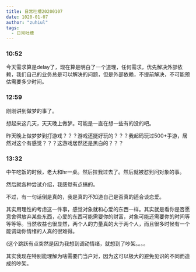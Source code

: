 ```yaml
---
title: 日常吐槽20200107
date: 1020-01-07
author: "zuhiul"
tags:
  - 日常吐槽
---
```


### 10:52

今天需求算是delay了，现在算是明白了一个道理，任何需求，优先解决外部依赖，我们自己的业务总是可以解决的问题，但是外部依赖，不提前解决，不可能预估需要多少时间。

### 12:59

刚刚讲到做梦的事了。

想起来这几天，天天晚上做梦。可能是一直在想一些有的没的吧。

昨天晚上做梦梦到打游戏？？？游戏还挺好玩的？？？我起码玩过500+手游，居然对这个有感觉？？？这游戏居然还是黑白的？？？

### 13:32

中午吃饭的时候，老大和hr一桌。然后拉我过去了。然后就被怼到问对象的事。

然后就各种尝试介绍，我感觉有点搞的。

不过，有一句话倒是真的，我是真的不知道自己是否真的适合谈恋爱。

其实用理性的考虑这一件事，感觉对象就和心爱的东西一样。其实就是看你是否愿意舍得放弃某些东西，心爱的东西可能需要你的财富，对象可能还需要你的时间等等等等。当然收益也很显然，两个人的力量真的大于两个人，而且很多时候有一个能调动你情绪的人真的很难得。

(这个跳跃有点突然是因为我想到调动情绪，就想到了吵架。。。。

其实我现在特别能理解为啥需要门当户对，因为这可以极大的避免见识的不同而造成的吵架。
